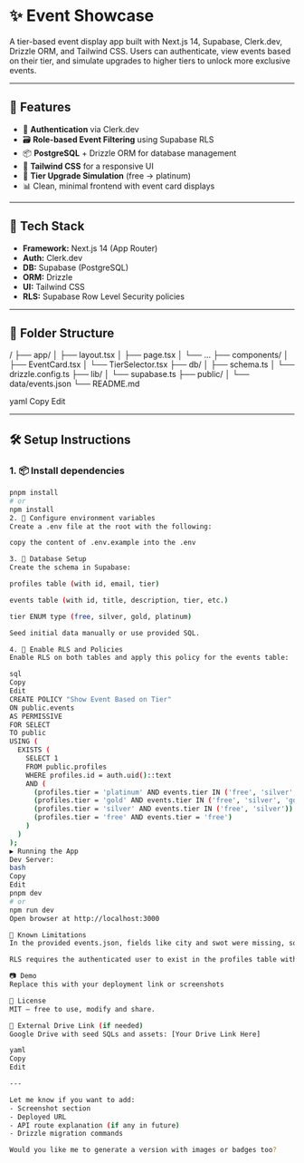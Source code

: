 # ✨ Event Showcase

A tier-based event display app built with Next.js 14, Supabase, Clerk.dev, Drizzle ORM, and Tailwind CSS. Users can authenticate, view events based on their tier, and simulate upgrades to higher tiers to unlock more exclusive events.

---

## 🚀 Features

- 🔐 **Authentication** via Clerk.dev
- 🗃️ **Role-based Event Filtering** using Supabase RLS
- 📦 **PostgreSQL** + Drizzle ORM for database management
- 💄 **Tailwind CSS** for a responsive UI
- 🔄 **Tier Upgrade Simulation** (free → platinum)
- 📊 Clean, minimal frontend with event card displays

---

## 🧱 Tech Stack

- **Framework:** Next.js 14 (App Router)
- **Auth:** Clerk.dev
- **DB:** Supabase (PostgreSQL)
- **ORM:** Drizzle
- **UI:** Tailwind CSS
- **RLS:** Supabase Row Level Security policies

---

## 📂 Folder Structure

/
├── app/
│ ├── layout.tsx
│ ├── page.tsx
│ └── ...
├── components/
│ ├── EventCard.tsx
│ └── TierSelector.tsx
├── db/
│ ├── schema.ts
│ └── drizzle.config.ts
├── lib/
│ └── supabase.ts
├── public/
│ └── data/events.json
└── README.md

yaml
Copy
Edit

---

## 🛠️ Setup Instructions

### 1. 📦 Install dependencies

```bash
pnpm install
# or
npm install
2. 🔐 Configure environment variables
Create a .env file at the root with the following:

copy the content of .env.example into the .env

3. 🧬 Database Setup
Create the schema in Supabase:

profiles table (with id, email, tier)

events table (with id, title, description, tier, etc.)

tier ENUM type (free, silver, gold, platinum)

Seed initial data manually or use provided SQL.

4. 🔐 Enable RLS and Policies
Enable RLS on both tables and apply this policy for the events table:

sql
Copy
Edit
CREATE POLICY "Show Event Based on Tier"
ON public.events
AS PERMISSIVE
FOR SELECT
TO public
USING (
  EXISTS (
    SELECT 1
    FROM public.profiles
    WHERE profiles.id = auth.uid()::text
    AND (
      (profiles.tier = 'platinum' AND events.tier IN ('free', 'silver', 'gold', 'platinum')) OR
      (profiles.tier = 'gold' AND events.tier IN ('free', 'silver', 'gold')) OR
      (profiles.tier = 'silver' AND events.tier IN ('free', 'silver')) OR
      (profiles.tier = 'free' AND events.tier = 'free')
    )
  )
);
▶️ Running the App
Dev Server:
bash
Copy
Edit
pnpm dev
# or
npm run dev
Open browser at http://localhost:3000

📌 Known Limitations
In the provided events.json, fields like city and swot were missing, so those filters were not implemented.

RLS requires the authenticated user to exist in the profiles table with a valid tier.

📷 Demo
Replace this with your deployment link or screenshots

📄 License
MIT — free to use, modify and share.

📁 External Drive Link (if needed)
Google Drive with seed SQLs and assets: [Your Drive Link Here]

yaml
Copy
Edit

---

Let me know if you want to add:
- Screenshot section
- Deployed URL
- API route explanation (if any in future)
- Drizzle migration commands

Would you like me to generate a version with images or badges too?